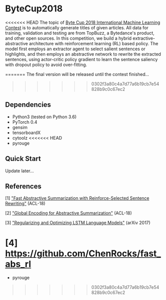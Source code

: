 ﻿# ByteCup2018

<<<<<<< HEAD
The topic of [Byte Cup 2018 International Machine Learning Contest](https://biendata.com/competition/bytecup2018/) is to  automatically generate titles of given articles. All data for training, validation and testing are from TopBuzz, a Bytedance's product, and other open sources.
In this competition, we build a hybrid extractive-abstractive architecture with reinforcement learning (RL) based policy. The model first employs an extractor agent to select salient sentences or highlights, and then employs an abstractive network to rewrite the extracted sentences, using actor-critic policy gradient to learn the sentence saliency with dropout policy to avoid over-fitting.

=======
The final version will be released until the contest finished...
>>>>>>> 0302f3a80c4a7d77a6b19cb7e54828b9c0c67ec2

## Dependencies
* Python3 (tested on Python 3.6)
* PyTorch 0.4
* gensim
* tensorboardX
* cytoolz
<<<<<<< HEAD
* pyrouge

## Quick Start

Update later...

## References
[1] ["Fast Abstractive Summarization with Reinforce-Selected Sentence Rewriting"](http://aclweb.org/anthology/P18-1063) (ACL-18)

[2] ["Global Encoding for Abstractive Summarization"](http://aclweb.org/anthology/P18-2027) (ACL-18)

[3] ["Regularizing and Optimizing LSTM Language Models"](https://arxiv.org/pdf/1708.02182.pdf) (arXiv 2017)

[4] https://github.com/ChenRocks/fast_abs_rl
=======
* pyrouge
>>>>>>> 0302f3a80c4a7d77a6b19cb7e54828b9c0c67ec2
